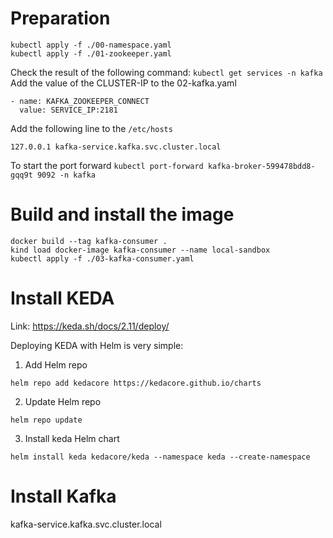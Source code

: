 # Preparation

```
kubectl apply -f ./00-namespace.yaml
kubectl apply -f ./01-zookeeper.yaml
```

Check the result of the following command: `kubectl get services -n kafka`
Add the value of the CLUSTER-IP to the 02-kafka.yaml

```
- name: KAFKA_ZOOKEEPER_CONNECT
  value: SERVICE_IP:2181
``` 

Add the following line to the `/etc/hosts`

```
127.0.0.1 kafka-service.kafka.svc.cluster.local
```

To start the port forward
`kubectl port-forward kafka-broker-599478bdd8-gqq9t 9092 -n kafka`

# Build and install the image

```
docker build --tag kafka-consumer .
kind load docker-image kafka-consumer --name local-sandbox
kubectl apply -f ./03-kafka-consumer.yaml
```

# Install KEDA

Link: https://keda.sh/docs/2.11/deploy/

Deploying KEDA with Helm is very simple:

1. Add Helm repo

```
helm repo add kedacore https://kedacore.github.io/charts
```

2. Update Helm repo

```
helm repo update
```

3. Install keda Helm chart

```
helm install keda kedacore/keda --namespace keda --create-namespace
```

# Install Kafka

kafka-service.kafka.svc.cluster.local
